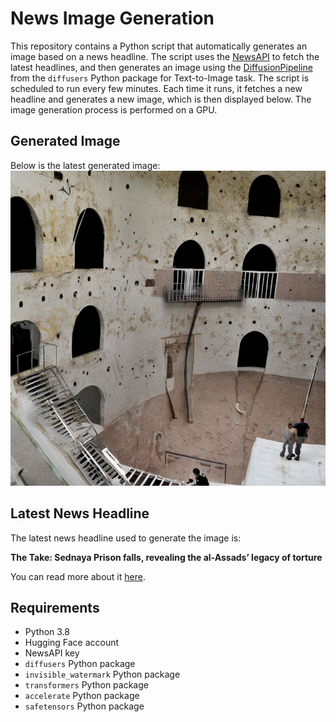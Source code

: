 # News Image Generation
This repository contains a Python script that automatically generates an image based on a news headline. The script uses the [NewsAPI](https://newsapi.org/) to fetch the latest headlines, and then generates an image using the [DiffusionPipeline](https://github.com/huggingface/diffusers) from the `diffusers` Python package for Text-to-Image task.
The script is scheduled to run every few minutes. Each time it runs, it fetches a new headline and generates a new image, which is then displayed below. The image generation process is performed on a GPU.

## Generated Image
Below is the latest generated image:
![Generated Image](image.png)

## Latest News Headline
The latest news headline used to generate the image is:

**The Take: Sednaya Prison falls, revealing the al-Assads’ legacy of torture**

You can read more about it [here](https://news.google.com/rss/articles/CBMiuAFBVV95cUxORkV3em1QU3hkNndkWExzd2tIeWpUVlZDVmlhNU1udEs5SDBNVFNLLWNFeFlGRW54X1lrQ3dCdzNIdGR5SUZZUWJ1MDBvTHFyTGRwYUM3c1FLYXV0VFhSYTZPd3Vwa1ozTlRkN09MVGpyRW5IZXIxYUVXNmUzdUxxLW51VHEteUJ5S0Ryeko5N3NzQ21qT3lCeHN3WXVVSEc1b3hxLVpzWnZab2NlWHMtN3lMdDROSmRk?oc=5).

## Requirements
- Python 3.8
- Hugging Face account
- NewsAPI key
- `diffusers` Python package
- `invisible_watermark` Python package
- `transformers` Python package
- `accelerate` Python package
- `safetensors` Python package
